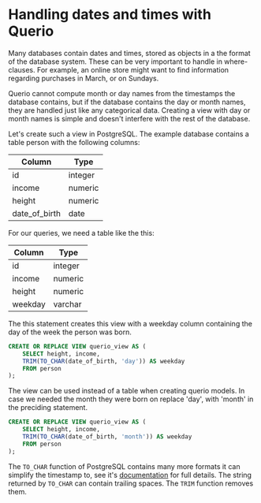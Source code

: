 # Handling dates and times with Querio

Many databases contain dates and times, stored as
objects in a the format of the database system.
These can be very important to handle in where-clauses.
For example, an online store might want to find information regarding purchases in March, or on Sundays.

Querio cannot compute month or day names from the
timestamps the database contains, but if the database
contains the day or month names, they are handled
just like any categorical data. Creating a view
with day or month names is simple and doesn't
interfere with the rest of the database.

Let's create such a view in PostgreSQL.
The example database contains a table person with
the following columns:

| Column | Type |
| --- | --- |
| id | integer |
| income | numeric |
| height | numeric |
| date_of_birth | date |

For our queries, we need a table like the
this:

| Column | Type |
| --- | --- |
| id | integer |
| income | numeric |
| height | numeric |
| weekday | varchar |

The this statement creates this view with a
weekday column containing the day of the week the
person was born.
```sql
CREATE OR REPLACE VIEW querio_view AS (
    SELECT height, income,
    TRIM(TO_CHAR(date_of_birth, 'day')) AS weekday
    FROM person
);
```
The view can be used instead of a table when creating
querio models. In case we needed the month they were
born on replace 'day', with 'month' in the
preciding statement.
```sql
CREATE OR REPLACE VIEW querio_view AS (
    SELECT height, income,
    TRIM(TO_CHAR(date_of_birth, 'month')) AS weekday
    FROM person
);
```
The ```TO_CHAR``` function of PostgreSQL contains
many more formats it can simplify the timestamp to,
see it's
[documentation](https://www.postgresql.org/docs/9.5/functions-formatting.html)
for full details. The string returned by
```TO_CHAR``` can contain trailing spaces. The
```TRIM``` function removes them.
